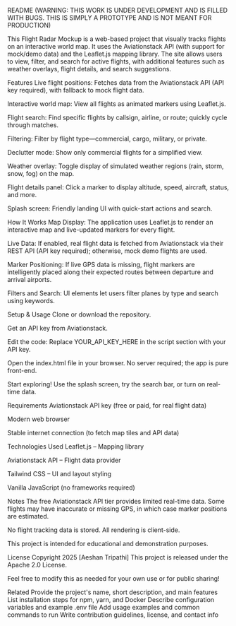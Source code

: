 README (WARNING: THIS WORK IS UNDER DEVELOPMENT AND IS FILLED WITH BUGS. THIS IS SIMPLY A PROTOTYPE AND IS NOT MEANT FOR PRODUCTION)

This Flight Radar Mockup is a web-based project that visually tracks flights on an interactive world map. It uses the Aviationstack API (with support for mock/demo data) and the Leaflet.js mapping library. The site allows users to view, filter, and search for active flights, with additional features such as weather overlays, flight details, and search suggestions.

Features
Live flight positions: Fetches data from the Aviationstack API (API key required), with fallback to mock flight data.

Interactive world map: View all flights as animated markers using Leaflet.js.

Flight search: Find specific flights by callsign, airline, or route; quickly cycle through matches.

Filtering: Filter by flight type—commercial, cargo, military, or private.

Declutter mode: Show only commercial flights for a simplified view.

Weather overlay: Toggle display of simulated weather regions (rain, storm, snow, fog) on the map. 

Flight details panel: Click a marker to display altitude, speed, aircraft, status, and more.

Splash screen: Friendly landing UI with quick-start actions and search.

How It Works
Map Display: The application uses Leaflet.js to render an interactive map and live-updated markers for every flight.

Live Data: If enabled, real flight data is fetched from Aviationstack via their REST API (API key required); otherwise, mock demo flights are used.

Marker Positioning: If live GPS data is missing, flight markers are intelligently placed along their expected routes between departure and arrival airports.

Filters and Search: UI elements let users filter planes by type and search using keywords.

Setup & Usage
Clone or download the repository.

Get an API key from Aviationstack.

Edit the code: Replace YOUR_API_KEY_HERE in the script section with your API key.

Open the index.html file in your browser. No server required; the app is pure front-end.

Start exploring! Use the splash screen, try the search bar, or turn on real-time data.

Requirements
Aviationstack API key (free or paid, for real flight data)

Modern web browser

Stable internet connection (to fetch map tiles and API data)

Technologies Used
Leaflet.js – Mapping library

Aviationstack API – Flight data provider

Tailwind CSS – UI and layout styling

Vanilla JavaScript (no frameworks required)

Notes
The free Aviationstack API tier provides limited real-time data. Some flights may have inaccurate or missing GPS, in which case marker positions are estimated.

No flight tracking data is stored. All rendering is client-side.

This project is intended for educational and demonstration purposes.

License
Copyright 2025
[Aeshan Tripathi]
This project is released under the Apache 2.0 License.

Feel free to modify this as needed for your own use or for public sharing!

Related
Provide the project's name, short description, and main features
List installation steps for npm, yarn, and Docker
Describe configuration variables and example .env file
Add usage examples and common commands to run
Write contribution guidelines, license, and contact info





